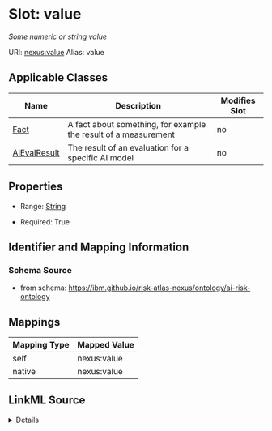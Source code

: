 

# Slot: value


_Some numeric or string value_





URI: [nexus:value](https://ibm.github.io/risk-atlas-nexus/ontology/value)
Alias: value

<!-- no inheritance hierarchy -->





## Applicable Classes

| Name | Description | Modifies Slot |
| --- | --- | --- |
| [Fact](Fact.md) | A fact about something, for example the result of a measurement |  no  |
| [AiEvalResult](AiEvalResult.md) | The result of an evaluation for a specific AI model |  no  |







## Properties

* Range: [String](String.md)

* Required: True





## Identifier and Mapping Information







### Schema Source


* from schema: https://ibm.github.io/risk-atlas-nexus/ontology/ai-risk-ontology




## Mappings

| Mapping Type | Mapped Value |
| ---  | ---  |
| self | nexus:value |
| native | nexus:value |




## LinkML Source

<details>
```yaml
name: value
description: Some numeric or string value
from_schema: https://ibm.github.io/risk-atlas-nexus/ontology/ai-risk-ontology
rank: 1000
alias: value
domain_of:
- Fact
range: string
required: true

```
</details>
